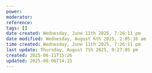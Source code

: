 ```yaml
---
power: 
moderator: 
reference: 
tags: []
date created: Wednesday, June 11th 2025, 7:26:11 pm
date modified: Wednesday, August 6th 2025, 2:05:16 am
time created: Wednesday, June 11th 2025, 7:26:11 pm
last update: Thursday, August 7th 2025, 9:27:05 pm
created: 2025-06-11T15:26
updated: 2025-08-06T14:15
---
```

